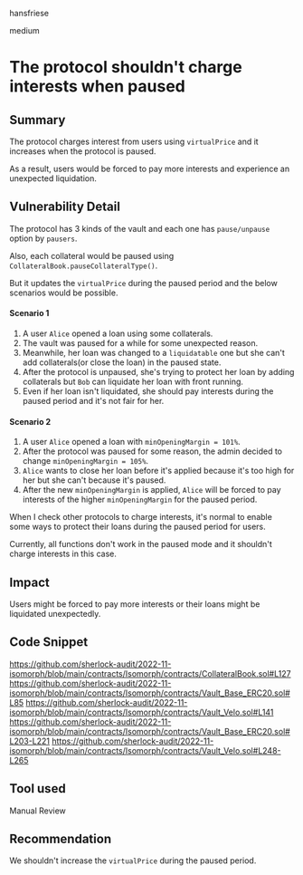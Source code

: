 hansfriese

medium

# The protocol shouldn't charge interests when paused



## Summary
The protocol charges interest from users using `virtualPrice` and it increases when the protocol is paused.

As a result, users would be forced to pay more interests and experience an unexpected liquidation.

## Vulnerability Detail
The protocol has 3 kinds of the vault and each one has `pause/unpause` option by `pausers`.

Also, each collateral would be paused using `CollateralBook.pauseCollateralType()`.

But it updates the `virtualPrice` during the paused period and the below scenarios would be possible.

#### Scenario 1
1. A user `Alice` opened a loan using some collaterals.
2. The vault was paused for a while for some unexpected reason.
3. Meanwhile, her loan was changed to a `liquidatable` one but she can't add collaterals(or close the loan) in the paused state.
4. After the protocol is unpaused, she's trying to protect her loan by adding collaterals but `Bob` can liquidate her loan with front running.
5. Even if her loan isn't liquidated, she should pay interests during the paused period and it's not fair for her.

#### Scenario 2
1. A user `Alice` opened a loan with `minOpeningMargin = 101%`.
2. After the protocol was paused for some reason, the admin decided to change `minOpeningMargin = 105%`.
3. `Alice` wants to close her loan before it's applied because it's too high for her but she can't because it's paused.
4. After the new `minOpeningMargin` is applied, `Alice` will be forced to pay interests of the higher `minOpeningMargin` for the paused period.

When I check other protocols to charge interests, it's normal to enable some ways to protect their loans during the paused period for users.

Currently, all functions don't work in the paused mode and it shouldn't charge interests in this case.

## Impact
Users might be forced to pay more interests or their loans might be liquidated unexpectedly.

## Code Snippet
https://github.com/sherlock-audit/2022-11-isomorph/blob/main/contracts/Isomorph/contracts/CollateralBook.sol#L127
https://github.com/sherlock-audit/2022-11-isomorph/blob/main/contracts/Isomorph/contracts/Vault_Base_ERC20.sol#L85
https://github.com/sherlock-audit/2022-11-isomorph/blob/main/contracts/Isomorph/contracts/Vault_Velo.sol#L141
https://github.com/sherlock-audit/2022-11-isomorph/blob/main/contracts/Isomorph/contracts/Vault_Base_ERC20.sol#L203-L221
https://github.com/sherlock-audit/2022-11-isomorph/blob/main/contracts/Isomorph/contracts/Vault_Velo.sol#L248-L265

## Tool used
Manual Review

## Recommendation
We shouldn't increase the `virtualPrice` during the paused period.